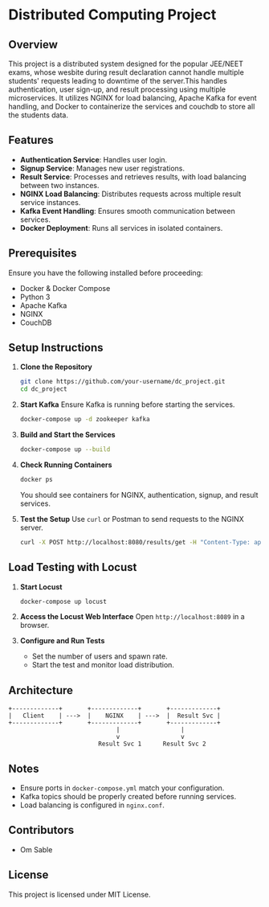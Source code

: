 # Distributed Computing Project

## Overview
This project is a distributed system designed for the popular JEE/NEET exams, whose wesbite during result declaration cannot handle multiple students' requests leading to downtime of the server.This handles authentication, user sign-up, and result processing using multiple microservices. It utilizes NGINX for load balancing, Apache Kafka for event handling, and Docker to containerize the services and couchdb to store all the students data.

## Features
- **Authentication Service**: Handles user login.
- **Signup Service**: Manages new user registrations.
- **Result Service**: Processes and retrieves results, with load balancing between two instances.
- **NGINX Load Balancing**: Distributes requests across multiple result service instances.
- **Kafka Event Handling**: Ensures smooth communication between services.
- **Docker Deployment**: Runs all services in isolated containers.


## Prerequisites
Ensure you have the following installed before proceeding:
- Docker & Docker Compose
- Python 3
- Apache Kafka
- NGINX
- CouchDB

## Setup Instructions

1. **Clone the Repository**
   ```bash
   git clone https://github.com/your-username/dc_project.git
   cd dc_project
   ```

2. **Start Kafka**
   Ensure Kafka is running before starting the services.
   ```bash
   docker-compose up -d zookeeper kafka
   ```

3. **Build and Start the Services**
   ```bash
   docker-compose up --build
   ```

4. **Check Running Containers**
   ```bash
   docker ps
   ```
   You should see containers for NGINX, authentication, signup, and result services.

5. **Test the Setup**
   Use `curl` or Postman to send requests to the NGINX server.
   ```bash
   curl -X POST http://localhost:8080/results/get -H "Content-Type: application/json" -d '{"email": "user@example.com"}'
   ```

## Load Testing with Locust

1. **Start Locust**
   ```bash
   docker-compose up locust
   ```

2. **Access the Locust Web Interface**
   Open `http://localhost:8089` in a browser.

3. **Configure and Run Tests**
   - Set the number of users and spawn rate.
   - Start the test and monitor load distribution.

## Architecture
```
+-------------+       +-------------+       +-------------+
|   Client    | --->  |    NGINX    | --->  |  Result Svc |
+-------------+       +-------------+       +-------------+
                              |                 |
                              v                 v
                         Result Svc 1      Result Svc 2
```

## Notes
- Ensure ports in `docker-compose.yml` match your configuration.
- Kafka topics should be properly created before running services.
- Load balancing is configured in `nginx.conf`.

## Contributors
- Om Sable

## License
This project is licensed under MIT License.

